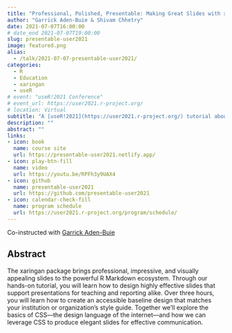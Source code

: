 ```yaml
---
title: "Professional, Polished, Presentable: Making Great Slides with xaringan"
author: "Garrick Aden-Buie & Shivam Chhetry"
date: 2021-07-07T16:00:00
# date_end 2021-07-07T19:00:00
slug: presentable-user2021
image: featured.png
alias:
  - /talk/2021-07-07-presentable-user2021/
categories:
  - R
  - Education
  - xaringan
  - useR
# event: "useR!2021 Conference"
# event_url: https://user2021.r-project.org/
# location: Virtual
subtitle: "A [useR!2021](https://user2021.r-project.org/) tutorial about making great slides with xaringan"
description: ""
abstract: ""
links:
- icon: book
  name: course site
  url: https://presentable-user2021.netlify.app/
- icon: play-btn-fill
  name: video
  url: https://youtu.be/RPFh3y9UAX4
- icon: github
  name: presentable-user2021
  url: https://github.com/presentable-user2021
- icon: calendar-check-fill
  name: program schedule
  url: https://user2021.r-project.org/program/schedule/
---
```


Co-instructed with [Garrick Aden-Buie](https://www.garrickadenbuie.com/)

## Abstract

The xaringan package brings professional, impressive, and visually appealing slides to the powerful R Markdown ecosystem. Through our hands-on tutorial, you will learn how to design highly effective slides that support presentations for teaching and reporting alike. Over three hours, you will learn how to create an accessible baseline design that matches your institution or organization’s style guide. Together we’ll explore the basics of CSS—the design language of the internet—and how we can leverage CSS to produce elegant slides for effective communication.